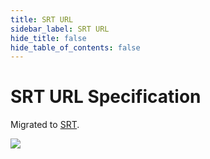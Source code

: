 ```yaml
---
title: SRT URL
sidebar_label: SRT URL
hide_title: false
hide_table_of_contents: false
---
```


# SRT URL Specification

Migrated to [SRT](./srt.md).

![](https://ossrs.io/gif/v1/sls.gif?site=ossrs.io&path=/lts/doc/en/v7/srt-url)


